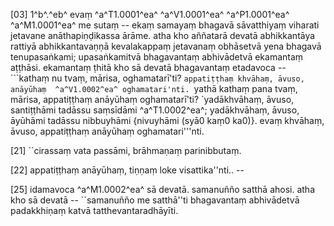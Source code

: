 [03] 1^b^.^eb^ evaṃ ^a^T1.0001^ea^ ^a^V1.0001^ea^ ^a^P1.0001^ea^ ^a^M1.0001^ea^ me sutaṃ  -- ekaṃ samayaṃ bhagavā sāvatthiyaṃ viharati jetavane anāthapiṇḍikassa  ārāme. atha kho aññatarā devatā abhikkantāya rattiyā  abhikkantavaṇṇā kevalakappaṃ jetavanaṃ obhāsetvā yena bhagavā  tenupasaṅkami; upasaṅkamitvā bhagavantaṃ abhivādetvā ekamantaṃ aṭṭhāsi.  ekamantaṃ ṭhitā kho sā devatā bhagavantaṃ etadavoca -- ```kathaṃ nu  tvaṃ, mārisa, oghamatarī'ti? `appatiṭṭhaṃ khvāhaṃ, āvuso, anāyūhaṃ  ^a^V1.0002^ea^ oghamatari'nti. `yathā kathaṃ pana tvaṃ, mārisa, appatiṭṭhaṃ  anāyūhaṃ oghamatarī'ti? `yadākhvāhaṃ, āvuso, santiṭṭhāmi tadāssu  saṃsīdāmi ^a^T1.0002^ea^; yadākhvāhaṃ, āvuso, āyūhāmi tadāssu nibbuyhāmi {nivuyhāmi  (syā0 kaṃ0 ka0)}.  evaṃ khvāhaṃ, āvuso, appatiṭṭhaṃ anāyūhaṃ oghamatari'''nti.

[21] ``cirassaṃ vata passāmi, brāhmaṇaṃ parinibbutaṃ.

[22] appatiṭṭhaṃ anāyūhaṃ, tiṇṇaṃ loke visattika''nti.. --

[25] idamavoca ^a^M1.0002^ea^ sā devatā. samanuñño satthā  ahosi. atha kho sā devatā -- ``samanuñño me satthā''ti  bhagavantaṃ abhivādetvā padakkhiṇaṃ katvā tatthevantaradhāyīti.